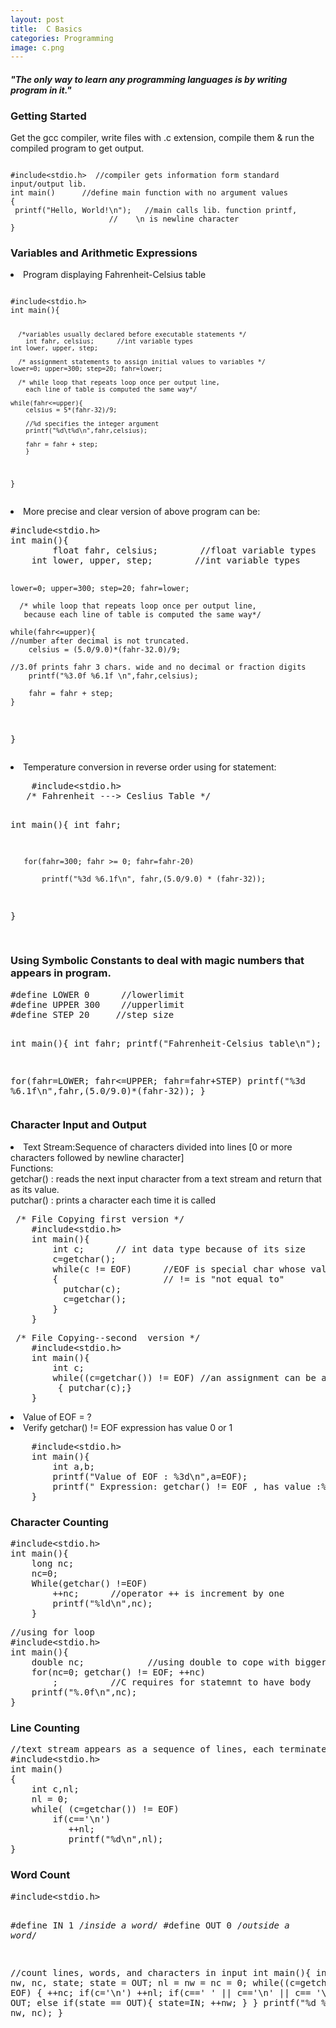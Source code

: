 ```yaml
---
layout: post 
title:  C Basics  
categories: Programming
image: c.png
---
```

<h4><i>"The only way to learn any programming languages is by writing program in it."</i></h4>


<!--continue-->

<h3>Getting Started</h3>
<p>Get the gcc compiler, write files with .c extension, compile them & run the compiled program to get output.</p>


<pre><code>
#include&lt;stdio.h>  //compiler gets information form standard input/output lib. 
int main()		//define main function with no argument values  
{
 printf("Hello, World!\n");   //main calls lib. function printf, 
		              //	\n is newline character
}
</code></pre>

<h3>Variables and Arithmetic Expressions</h3>  
<li>Program displaying Fahrenheit-Celsius table</li>
<pre><code>
#include&lt;stdio.h>     
int main(){

      /*variables usually declared before executable statements */ 
     	int fahr, celsius;		//int variable types
	int lower, upper, step; 

      /* assignment statements to assign initial values to variables */
	lower=0; upper=300; step=20; fahr=lower;

      /* while loop that repeats loop once per output line,
        each line of table is computed the same way*/

	while(fahr<=upper){
		celsius = 5*(fahr-32)/9;

		//%d specifies the integer argument
		printf("%d\t%d\n",fahr,celsius);

		fahr = fahr + step;
        }
}
</code></pre>
<li>More precise and clear version of above program can be:</li>
<pre>
#include&lt;stdio.h>     
int main(){
     	float fahr, celsius;		//float variable types
	int lower, upper, step;        //int variable types 

	lower=0; upper=300; step=20; fahr=lower;

      /* while loop that repeats loop once per output line,
       because each line of table is computed the same way*/

	while(fahr<=upper){
	//number after decimal is not truncated.
		celsius = (5.0/9.0)*(fahr-32.0)/9;
 
	//3.0f prints fahr 3 chars. wide and no decimal or fraction digits
		printf("%3.0f %6.1f \n",fahr,celsius);

		fahr = fahr + step;
	}
}
</pre>
<li> Temperature conversion in reverse order  using for statement:</li>
<pre>
    #include&lt;stdio.h>
   /* Fahrenheit ---> Ceslius Table */

 int main(){
       int fahr;

       for(fahr=300; fahr >= 0; fahr=fahr-20)

           printf("%3d %6.1f\n", fahr,(5.0/9.0) * (fahr-32)); 
}    
</pre>

<h3>Using Symbolic Constants to deal with magic numbers that appears in program.</h3>
<pre>
#define LOWER 0		 //lowerlimit
#define UPPER 300	 //upperlimit
#define STEP 20		//step size

int main(){
  int fahr;
  printf("Fahrenheit-Celsius table\n");

  for(fahr=LOWER; fahr<=UPPER; fahr=fahr+STEP)
	printf("%3d %6.1f\n",fahr,(5.0/9.0)*(fahr-32));
}
</pre>

<h3>Character Input and Output</h3>
<li>Text Stream:Sequence of characters divided into lines [0 or more characters followed by newline character]</i><br>
   Functions:<br>
		getchar() : reads the next input character from a text stream and return that as its value. <br> 
		putchar() : prints a character each time it is called<br>
</li>
<pre>
 /* File Copying first version */
  	#include&lt;stdio.h>
	int main(){
		int c;      // int data type because of its size
		c=getchar();
		while(c != EOF)      //EOF is special char whose value is distinct from that of real chars
		{                    // != is "not equal to"
		  putchar(c);
		  c=getchar(); 
		}
	}
</pre>


<pre>
 /* File Copying--second  version */
  	#include&lt;stdio.h>
	int main(){
		int c;      
		while((c=getchar()) != EOF) //an assignment can be a part of larger expression 
		 { putchar(c);}
	}
</pre>

<li>Value of EOF = ?</li>
<li>Verify getchar() != EOF expression has value 0 or 1</li>
<pre>
    #include&lt;stdio.h>
	int main(){
		int a,b;
		printf("Value of EOF : %3d\n",a=EOF);  
		printf(" Expression: getchar() != EOF , has value :%3d\n", b=(getchar() !=EOF );
	} 
</pre>

<h3>Character Counting</h3>
<pre>
#include&lt;stdio.h>
int main(){
	long nc;
	nc=0;
	While(getchar() !=EOF)
		++nc;      //operator ++ is increment by one
		printf("%ld\n",nc);
	}
</pre>

<pre>
//using for loop
#include&lt;stdio.h>
int main(){
	double nc;            //using double to cope with bigger numbers
	for(nc=0; getchar() != EOF; ++nc)
		;          //C requires for statemnt to have body
	printf("%.0f\n",nc);
}
</pre>

<h3>Line Counting</h3>
<pre>
//text stream appears as a sequence of lines, each terminated by a newline
#include&lt;stdio.h>
int main()
{
	int c,nl;
	nl = 0;
	while( (c=getchar()) != EOF)
		if(c=='\n')
		   ++nl;
           printf("%d\n",nl);
}
</pre> 

<h3>Word Count</h3>
<pre>
#include&lt;stdio.h>

#define IN 1 /*inside a word*/
#define OUT 0 /*outside a word*/

//count lines, words, and characters in input
int main(){
	int c, nl, nw, nc, state;
	state = OUT;
	nl = nw = nc = 0;
		while((c=getchar()) != EOF) {
		++nc;
	    		if(c='\n')
			    ++nl;
			if(c==' ' || c=='\n' || c== '\t')
			   state = OUT;
			else if(state == OUT){
				state=IN;
				++nw;
                               }
        }
        printf("%d %d %d\n",nl, nw, nc);
}
</pre>


 

